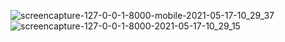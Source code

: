 ![screencapture-127-0-0-1-8000-mobile-2021-05-17-10_29_37](https://user-images.githubusercontent.com/84277750/118434835-63106f00-b6fb-11eb-9fc3-decc696d67b0.png)
![screencapture-127-0-0-1-8000-2021-05-17-10_29_15](https://user-images.githubusercontent.com/84277750/118434747-38261b00-b6fb-11eb-824a-b3c99609cc0a.png)
